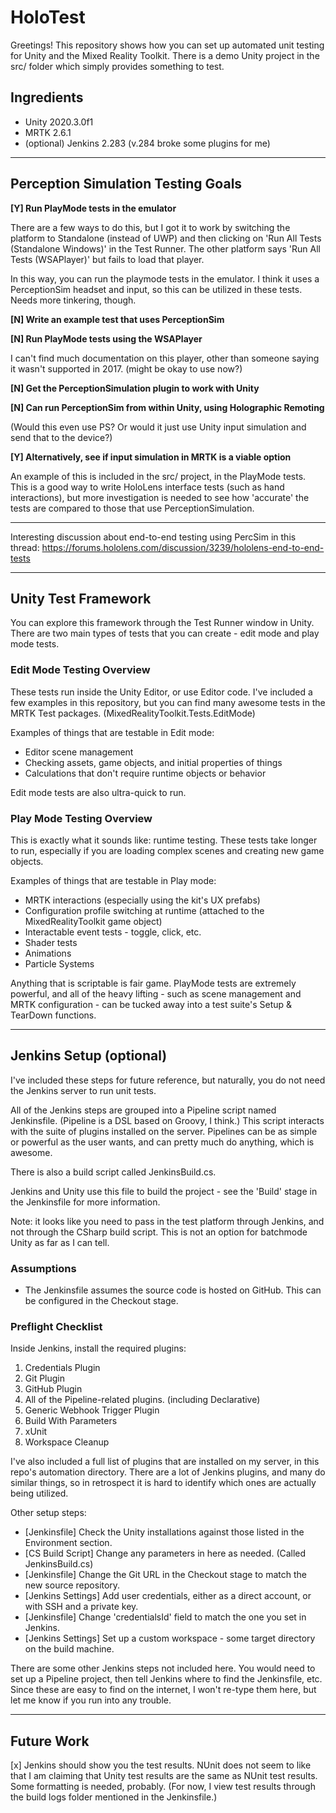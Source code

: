 # HoloTest

Greetings! This repository shows how you can set up automated unit testing for Unity and the Mixed Reality Toolkit. 
There is a demo Unity project in the src/ folder which simply provides something to test. 

## Ingredients

- Unity 2020.3.0f1
- MRTK 2.6.1
- (optional) Jenkins 2.283 (v.284 broke some plugins for me)

----

## Perception Simulation Testing Goals

**[Y] Run PlayMode tests in the emulator**

There are a few ways to do this, but I got it to work by switching the platform to Standalone (instead of UWP) and then clicking on 'Run All Tests (Standalone Windows)' in the Test Runner. The other platform says 'Run All Tests (WSAPlayer)' but fails to load that player. 

In this way, you can run the playmode tests in the emulator. I think it uses a PerceptionSim headset and input, so this can be utilized in these tests. Needs more tinkering, though. 

**[N] Write an example test that uses PerceptionSim**

**[N] Run PlayMode tests using the WSAPlayer**

I can't find much documentation on this player, other than someone saying it wasn't supported in 2017. (might be okay to use now?)

**[N] Get the PerceptionSimulation plugin to work with Unity**

**[N] Can run PerceptionSim from within Unity, using Holographic Remoting**

(Would this even use PS? Or would it just use Unity input simulation and send that to the device?)

**[Y] Alternatively, see if input simulation in MRTK is a viable option**

An example of this is included in the src/ project, in the PlayMode tests. This is a good way to write HoloLens interface tests (such as hand interactions), but more investigation is needed to see how 'accurate' the tests are compared to those that use PerceptionSimulation. 

----

Interesting discussion about end-to-end testing using PercSim in this thread:
https://forums.hololens.com/discussion/3239/hololens-end-to-end-tests

----

## Unity Test Framework

You can explore this framework through the Test Runner window in Unity. There are two main types of tests that you can create - edit mode and play mode tests. 

### Edit Mode Testing Overview

These tests run inside the Unity Editor, or use Editor code. I've included a few examples in this repository, but you can find many awesome tests in the MRTK Test packages. (MixedRealityToolkit.Tests.EditMode)

Examples of things that are testable in Edit mode: 

- Editor scene management
- Checking assets, game objects, and initial properties of things
- Calculations that don't require runtime objects or behavior

Edit mode tests are also ultra-quick to run.

### Play Mode Testing Overview

This is exactly what it sounds like: runtime testing. These tests take longer to run, especially if you are loading complex scenes and creating new game objects. 

Examples of things that are testable in Play mode: 

- MRTK interactions (especially using the kit's UX prefabs)
- Configuration profile switching at runtime (attached to the MixedRealityToolkit game object)
- Interactable event tests - toggle, click, etc. 
- Shader tests
- Animations
- Particle Systems

Anything that is scriptable is fair game. PlayMode tests are extremely powerful, and all of the heavy lifting - such as scene management and MRTK configuration - can be tucked away into a test suite's Setup & TearDown functions. 

----

## Jenkins Setup (optional)

I've included these steps for future reference, but naturally, you do not need the Jenkins server to run unit tests. 

All of the Jenkins steps are grouped into a Pipeline script named Jenkinsfile. (Pipeline is a DSL based on Groovy, I think.) This script interacts with the suite of plugins installed on the server. Pipelines can be as simple or powerful as the user wants, and can pretty much do anything, which is awesome. 

There is also a build script called JenkinsBuild.cs. 

Jenkins and Unity use this file to build the project - see the 'Build' stage in the Jenkinsfile for more information. 

Note: it looks like you need to pass in the test platform through Jenkins, and not through the CSharp build script. This is not an option for batchmode Unity as far as I can tell.

### Assumptions
- The Jenkinsfile assumes the source code is hosted on GitHub. This can be configured in the Checkout stage. 

### Preflight Checklist
Inside Jenkins, install the required plugins: 
1. Credentials Plugin
2. Git Plugin
3. GitHub Plugin
4. All of the Pipeline-related plugins. (including Declarative)
5. Generic Webhook Trigger Plugin
6. Build With Parameters
7. xUnit
8. Workspace Cleanup

I've also included a full list of plugins that are installed on my server, in this repo's automation directory. 
There are a lot of Jenkins plugins, and many do similar things, so in retrospect it is hard to identify which ones are actually being utilized.

Other setup steps:

- [Jenkinsfile] Check the Unity installations against those listed in the Environment section.
- [CS Build Script] Change any parameters in here as needed. (Called JenkinsBuild.cs)
- [Jenkinsfile] Change the Git URL in the Checkout stage to match the new source repository. 
- [Jenkins Settings] Add user credentials, either as a direct account, or with SSH and a private key. 
- [Jenkinsfile] Change 'credentialsId' field to match the one you set in Jenkins. 
- [Jenkins Settings] Set up a custom workspace - some target directory on the build machine.

There are some other Jenkins steps not included here. You would need to set up a Pipeline project, then tell Jenkins where to find the Jenkinsfile, etc. Since these are easy to find on the internet, I won't re-type them here, but let me know if you run into any trouble.

----

## Future Work 

[x] Jenkins should show you the test results. NUnit does not seem to like that I am claiming that Unity test results are the same as NUnit test results. Some formatting is needed, probably. (For now, I view test results through the build logs folder mentioned in the Jenkinsfile.)